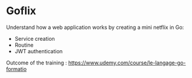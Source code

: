 # Goflix

Understand how a web application works by creating a mini netflix in Go:

- Service creation
- Routine
- JWT authentication

Outcome of the training :
https://www.udemy.com/course/le-langage-go-formatio